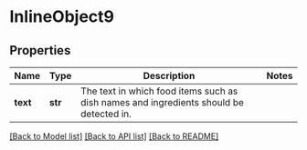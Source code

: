 # InlineObject9

## Properties
Name | Type | Description | Notes
------------ | ------------- | ------------- | -------------
**text** | **str** | The text in which food items such as dish names and ingredients should be detected in. | 

[[Back to Model list]](../README.md#documentation-for-models) [[Back to API list]](../README.md#documentation-for-api-endpoints) [[Back to README]](../README.md)


